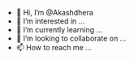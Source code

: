 
- 👋 Hi, I’m @Akashdhera
- 👀 I’m interested in ...
- 🌱 I’m currently learning ...
- 💞️ I’m looking to collaborate on ...
- 📫 How to reach me ...

<!---
Akashdhera/Akashdhera is a ✨ special ✨ repository because its `README.md` (this file) appears on your GitHub profile.
You can click the Preview link to take a look at your changes.
--->
